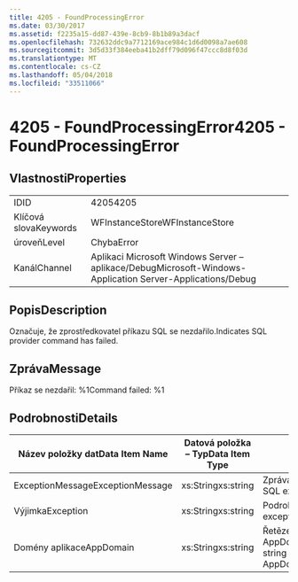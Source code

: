 ```yaml
---
title: 4205 - FoundProcessingError
ms.date: 03/30/2017
ms.assetid: f2235a15-dd87-439e-8cb9-8b1b89a3dacf
ms.openlocfilehash: 732632ddc9a7712169ace984c1d6d0098a7ae608
ms.sourcegitcommit: 3d5d33f384eeba41b2dff79d096f47ccc8d8f03d
ms.translationtype: MT
ms.contentlocale: cs-CZ
ms.lasthandoff: 05/04/2018
ms.locfileid: "33511066"
---
```

# <a name="4205---foundprocessingerror"></a><span data-ttu-id="0dbe7-102">4205 - FoundProcessingError</span><span class="sxs-lookup"><span data-stu-id="0dbe7-102">4205 - FoundProcessingError</span></span>
## <a name="properties"></a><span data-ttu-id="0dbe7-103">Vlastnosti</span><span class="sxs-lookup"><span data-stu-id="0dbe7-103">Properties</span></span>  
  
|||  
|-|-|  
|<span data-ttu-id="0dbe7-104">ID</span><span class="sxs-lookup"><span data-stu-id="0dbe7-104">ID</span></span>|<span data-ttu-id="0dbe7-105">4205</span><span class="sxs-lookup"><span data-stu-id="0dbe7-105">4205</span></span>|  
|<span data-ttu-id="0dbe7-106">Klíčová slova</span><span class="sxs-lookup"><span data-stu-id="0dbe7-106">Keywords</span></span>|<span data-ttu-id="0dbe7-107">WFInstanceStore</span><span class="sxs-lookup"><span data-stu-id="0dbe7-107">WFInstanceStore</span></span>|  
|<span data-ttu-id="0dbe7-108">úroveň</span><span class="sxs-lookup"><span data-stu-id="0dbe7-108">Level</span></span>|<span data-ttu-id="0dbe7-109">Chyba</span><span class="sxs-lookup"><span data-stu-id="0dbe7-109">Error</span></span>|  
|<span data-ttu-id="0dbe7-110">Kanál</span><span class="sxs-lookup"><span data-stu-id="0dbe7-110">Channel</span></span>|<span data-ttu-id="0dbe7-111">Aplikaci Microsoft Windows Server – aplikace/Debug</span><span class="sxs-lookup"><span data-stu-id="0dbe7-111">Microsoft-Windows-Application Server-Applications/Debug</span></span>|  
  
## <a name="description"></a><span data-ttu-id="0dbe7-112">Popis</span><span class="sxs-lookup"><span data-stu-id="0dbe7-112">Description</span></span>  
 <span data-ttu-id="0dbe7-113">Označuje, že zprostředkovatel příkazu SQL se nezdařilo.</span><span class="sxs-lookup"><span data-stu-id="0dbe7-113">Indicates SQL provider command has failed.</span></span>  
  
## <a name="message"></a><span data-ttu-id="0dbe7-114">Zpráva</span><span class="sxs-lookup"><span data-stu-id="0dbe7-114">Message</span></span>  
 <span data-ttu-id="0dbe7-115">Příkaz se nezdařil: %1</span><span class="sxs-lookup"><span data-stu-id="0dbe7-115">Command failed: %1</span></span>  
  
## <a name="details"></a><span data-ttu-id="0dbe7-116">Podrobnosti</span><span class="sxs-lookup"><span data-stu-id="0dbe7-116">Details</span></span>  
  
|<span data-ttu-id="0dbe7-117">Název položky dat</span><span class="sxs-lookup"><span data-stu-id="0dbe7-117">Data Item Name</span></span>|<span data-ttu-id="0dbe7-118">Datová položka – Typ</span><span class="sxs-lookup"><span data-stu-id="0dbe7-118">Data Item Type</span></span>|<span data-ttu-id="0dbe7-119">Popis</span><span class="sxs-lookup"><span data-stu-id="0dbe7-119">Description</span></span>|  
|--------------------|--------------------|-----------------|  
|<span data-ttu-id="0dbe7-120">ExceptionMessage</span><span class="sxs-lookup"><span data-stu-id="0dbe7-120">ExceptionMessage</span></span>|<span data-ttu-id="0dbe7-121">xs:String</span><span class="sxs-lookup"><span data-stu-id="0dbe7-121">xs:string</span></span>|<span data-ttu-id="0dbe7-122">Zpráva z výjimky SQL.</span><span class="sxs-lookup"><span data-stu-id="0dbe7-122">The message from the SQL exception.</span></span>|  
|<span data-ttu-id="0dbe7-123">Výjimka</span><span class="sxs-lookup"><span data-stu-id="0dbe7-123">Exception</span></span>|<span data-ttu-id="0dbe7-124">xs:String</span><span class="sxs-lookup"><span data-stu-id="0dbe7-124">xs:string</span></span>|<span data-ttu-id="0dbe7-125">Podrobnosti o výjimce pro výjimky</span><span class="sxs-lookup"><span data-stu-id="0dbe7-125">The exception details for the exception</span></span>|  
|<span data-ttu-id="0dbe7-126">Domény aplikace</span><span class="sxs-lookup"><span data-stu-id="0dbe7-126">AppDomain</span></span>|<span data-ttu-id="0dbe7-127">xs:String</span><span class="sxs-lookup"><span data-stu-id="0dbe7-127">xs:string</span></span>|<span data-ttu-id="0dbe7-128">Řetězec vrácený AppDomain.CurrentDomain.FriendlyName.</span><span class="sxs-lookup"><span data-stu-id="0dbe7-128">The string returned by AppDomain.CurrentDomain.FriendlyName.</span></span>|
